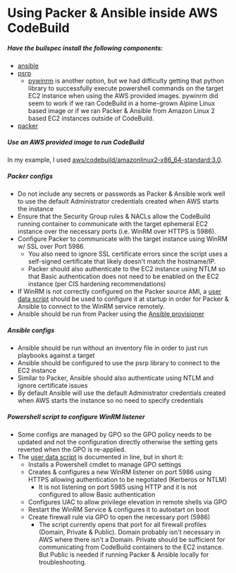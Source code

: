 # Using Packer & Ansible inside AWS CodeBuild

##### Have the builspec install the following components:
* [ansible](https://www.ansible.com/)
* [psrp](https://pypi.org/project/pypsrp)
  * [pywinrm](https://pypi.org/project/pywinrm) is another option, but we had difficulty getting that python library to successfully execute powershell commands on the target EC2 instance when using the AWS provided images.  pywinrm did seem to work if we ran CodeBuild in a home-grown Alpine Linux based image or if we ran Packer & Ansible from Amazon Linux 2 based EC2 instances outside of CodeBuild.
* [packer](https://www.packer.io/)

##### Use an AWS provided image to run CodeBuild
In my example, I used [aws/codebuild/amazonlinux2-x86_64-standard:3.0](https://docs.aws.amazon.com/codebuild/latest/userguide/build-env-ref-available.html).

##### Packer configs
* Do not include any secrets or passwords as Packer & Ansible work well to use the default Administrator credentials created when AWS starts the instance
* Ensure that the Security Group rules & NACLs allow the CodeBuild running container to communicate with the target ephemeral EC2 instance over the necessary ports (i.e. WinRM over HTTPS is 5986).
* Configure Packer to communicate with the target instance using WinRM w/ SSL over Port 5986.
  * You also need to ignore SSL certificate errors since the script uses a self-signed certificate that likely doesn't match the hostname/IP.
  * Packer should also authenticate to the EC2 instance using NTLM so that Basic authentication does not need to be enabled on the EC2 instance (per CIS hardening recommendations)
* If WinRM is not correctly configured on the Packer source AMI, a [user data script](./ec2-userdata.ps1) should be used to configure it at startup in order for Packer & Ansible to connect to the WinRM service remotely.
* Ansible should be run from Packer using the [Ansible provisioner](#ansible-configs)

##### Ansible configs
* Ansible should be run without an inventory file in order to just run playbooks against a target
* Ansible should be configured to use the psrp library to connect to the EC2 instance
* Similar to Packer, Ansible should also authenticate using NTLM and ignore certificate issues
* By default Ansible will use the default Administrator credentials created when AWS starts the instance so no need to specify credentials

##### Powershell script to configure WinRM listener
* Some configs are managed by GPO so the GPO policy needs to be updated and not the configuration directly otherwise the setting gets reverted when the GPO is re-applied.
* The [user data script](./ec2-userdata.ps1) is documented in line, but in short it:
  * Installs a Powershell cmdlet to manage GPO settings
  * Creates & configures a new WinRM listener on port 5986 using HTTPS allowing authentication to be negotiated (Kerberos or NTLM)
    * It is not listening on port 5985 using HTTP and it is not configured to allow Basic authentication
  * Configures UAC to allow privilege elevation in remote shells via GPO
  * Restart the WinRM Service & configures it to autostart on boot
  * Create firewall rule via GPO to open the necessary port (5986)
    * The script currently opens that port for all firewall profiles (Domain, Private & Public).  Domain probably isn't necessary in AWS where there isn't a Domain. Private should be sufficient for communicating from CodeBuild containers to the EC2 instance. But Public is needed if running Packer & Ansible locally for troubleshooting.

